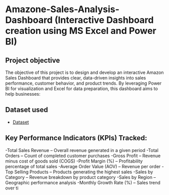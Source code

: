# Amazone-Sales-Analysis-Dashboard (Interactive Dashboard creation using MS Excel and Power BI)
## Project objective
The objective of this project is to design and develop an interactive Amazon Sales Dashboard that provides clear, data-driven insights into sales performance, customer behavior, and product trends. By leveraging Power BI for visualization and Excel for data preparation, this dashboard aims to help businesses:

## Dataset used 
- <a href="https://github.com/Vishalyadavroy/Data-Analysis-Dashboard./blob/main/Amazon_Sales_Data.xlsx">Dataset</a>
## Key Performance Indicators (KPIs) Tracked:
-Total Sales Revenue – Overall revenue generated in a given period
-Total Orders – Count of completed customer purchases
-Gross Profit – Revenue minus cost of goods sold (COGS)
-Profit Margin (%) – Profitability percentage of total sales
-Average Order Value (AOV) – Revenue per order
-Top Selling Products – Products generating the highest sales
-Sales by Category – Revenue breakdown by product category
-Sales by Region – Geographic performance analysis
-Monthly Growth Rate (%) – Sales trend over ti 
